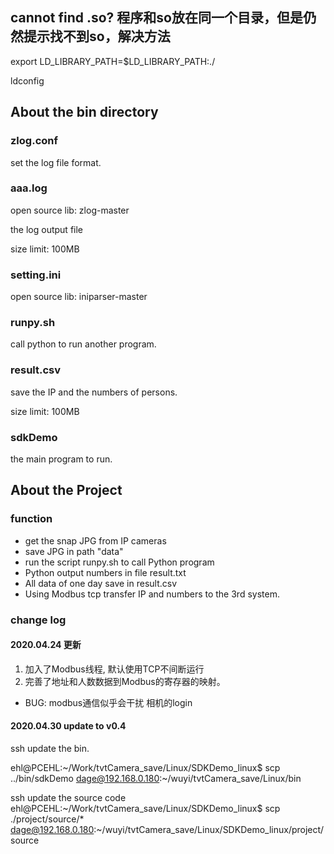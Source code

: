 ## cannot find .so? 程序和so放在同一个目录，但是仍然提示找不到so，解决方法

export LD_LIBRARY_PATH=$LD_LIBRARY_PATH:./

ldconfig


## About the bin directory

### zlog.conf

set the log file format.

### aaa.log
open source lib: zlog-master

the log output file

size limit: 100MB

### setting.ini
open source lib: iniparser-master


### runpy.sh

call python to run another program.


### result.csv

save the IP and the numbers of persons.

size limit: 100MB


### sdkDemo

the main program to run.



## About the Project

### function
- get the snap JPG from IP cameras
- save JPG in path "data" 
- run the script runpy.sh to call Python program
- Python output numbers in file result.txt 
- All data of one day save in result.csv
- Using Modbus tcp transfer IP and numbers to the 3rd  system.

### change log

#### 2020.04.24 更新
1. 加入了Modbus线程, 默认使用TCP不间断运行
2. 完善了地址和人数数据到Modbus的寄存器的映射。
* BUG: modbus通信似乎会干扰 相机的login

#### 2020.04.30 update to v0.4

ssh update the bin.

ehl@PCEHL:~/Work/tvtCamera_save/Linux/SDKDemo_linux$ scp ../bin/sdkDemo dage@192.168.0.180:~/wuyi/tvtCamera_save/Linux/bin

ssh update the source code
ehl@PCEHL:~/Work/tvtCamera_save/Linux/SDKDemo_linux$ scp ./project/source/* dage@192.168.0.180:~/wuyi/tvtCamera_save/Linux/SDKDemo_linux/project/source



































